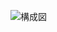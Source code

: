 ![構成図](https://github.com/yoshihito0930/zebra-reservation-form/assets/29652196/b58c44dd-55ea-4412-9bdc-ef054f549d9f)
